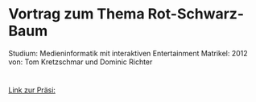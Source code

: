 # Vortrag zum Thema Rot-Schwarz-Baum

Studium: Medieninformatik mit interaktiven Entertainment
Matrikel: 2012
von: Tom Kretzschmar und Dominic Richter

#
[Link zur Präsi:](http://prezi.com/zsza7otdgiyw/rot-schwarz-baume-20/)